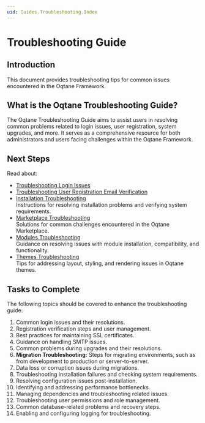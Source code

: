 ```yaml
---
uid: Guides.Troubleshooting.Index
---
```


# Troubleshooting Guide

## Introduction

This document provides troubleshooting tips for common issues encountered in the Oqtane Framework.

## What is the Oqtane Troubleshooting Guide?

The Oqtane Troubleshooting Guide aims to assist users in resolving common problems related to login issues, user registration, system upgrades, and more. It serves as a comprehensive resource for both administrators and users facing challenges within the Oqtane Framework.

## Next Steps

Read about:

- [Troubleshooting Login Issues](troubleshooting-login-issues.md)
-  [Troubleshooting User Registration Email Verification](troubleshooting-user-registration-email-verification.md)
- [Installation Troubleshooting](troubleshooting-installation.md)  
   Instructions for resolving installation problems and verifying system requirements.
- [Marketplace Troubleshooting](troubleshooting-marketplace.md)  
  Solutions for common challenges encountered in the Oqtane Marketplace.
- [Modules Troubleshooting](troubleshooting-modules.md)  
   Guidance on resolving issues with module installation, compatibility, and functionality.
- [Themes Troubleshooting](troubleshooting-themes.md)  
   Tips for addressing layout, styling, and rendering issues in Oqtane themes.

## Tasks to Complete

The following topics should be covered to enhance the troubleshooting guide:

1. Common login issues and their resolutions.
2. Registration verification steps and user management.
3. Best practices for maintaining SSL certificates.
4. Guidance on handling SMTP issues.
5. Common problems during upgrades and their resolutions.
6. **Migration Troubleshooting:** Steps for migrating environments, such as from development to production or server-to-server.
7. Data loss or corruption issues during migrations.
8. Troubleshooting installation failures and checking system requirements.
9. Resolving configuration issues post-installation.
10. Identifying and addressing performance bottlenecks.
11. Managing dependencies and troubleshooting related issues.
12. Troubleshooting user permissions and role management.
13. Common database-related problems and recovery steps.
14. Enabling and configuring logging for troubleshooting.
